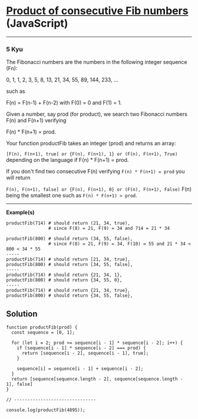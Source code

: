 # [Product of consecutive Fib numbers](https://www.codewars.com/kata/5541f58a944b85ce6d00006a/javascript) (JavaScript)

---

### 5 Kyu

The Fibonacci numbers are the numbers in the following integer sequence (Fn):

0, 1, 1, 2, 3, 5, 8, 13, 21, 34, 55, 89, 144, 233, ...

such as

F(n) = F(n-1) + F(n-2) with F(0) = 0 and F(1) = 1.

Given a number, say prod (for product), we search two Fibonacci numbers F(n) and F(n+1) verifying

F(n) * F(n+1) = prod.

Your function productFib takes an integer (prod) and returns an array:

```[F(n), F(n+1), true] or {F(n), F(n+1), 1} or (F(n), F(n+1), True)```
depending on the language if F(n) * F(n+1) = prod.

If you don't find two consecutive F(n) verifying `F(n) * F(n+1) = prod` you will return

```F(n), F(n+1), false] or {F(n), F(n+1), 0} or (F(n), F(n+1), False)```
F(n) being the smallest one such as `F(n) * F(n+1) > prod`.

---

**Example(s)**

```
productFib(714) # should return (21, 34, true), 
                # since F(8) = 21, F(9) = 34 and 714 = 21 * 34

productFib(800) # should return (34, 55, false), 
                # since F(8) = 21, F(9) = 34, F(10) = 55 and 21 * 34 < 800 < 34 * 55
-----
productFib(714) # should return [21, 34, true], 
productFib(800) # should return [34, 55, false], 
-----
productFib(714) # should return {21, 34, 1}, 
productFib(800) # should return {34, 55, 0},        
-----
productFib(714) # should return {21, 34, true}, 
productFib(800) # should return {34, 55, false}, 
```

## Solution

```
function productFib(prod) {
  const sequence = [0, 1];

  for (let i = 2; prod >= sequence[i - 1] * sequence[i - 2]; i++) {
    if (sequence[i - 1] * sequence[i - 2] === prod) {
      return [sequence[i - 2], sequence[i - 1], true];
    }

    sequence[i] = sequence[i - 1] + sequence[i - 2];
  }
  return [sequence[sequence.length - 2], sequence[sequence.length - 1], false]
}

// -------------------------------

console.log(productFib(4895));
```